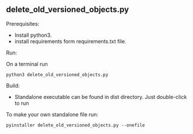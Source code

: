 delete_old_versioned_objects.py
--

Prerequisites:

- Install python3.
- install requirements form requirements.txt file.

Run:

On a terminal run

`python3 delete_old_versioned_objects.py`

Build:

- Standalone executable can be found in dist directory. Just double-click to run

To make your own standalone file run:

`pyinstaller delete_old_versioned_objects.py --onefile`